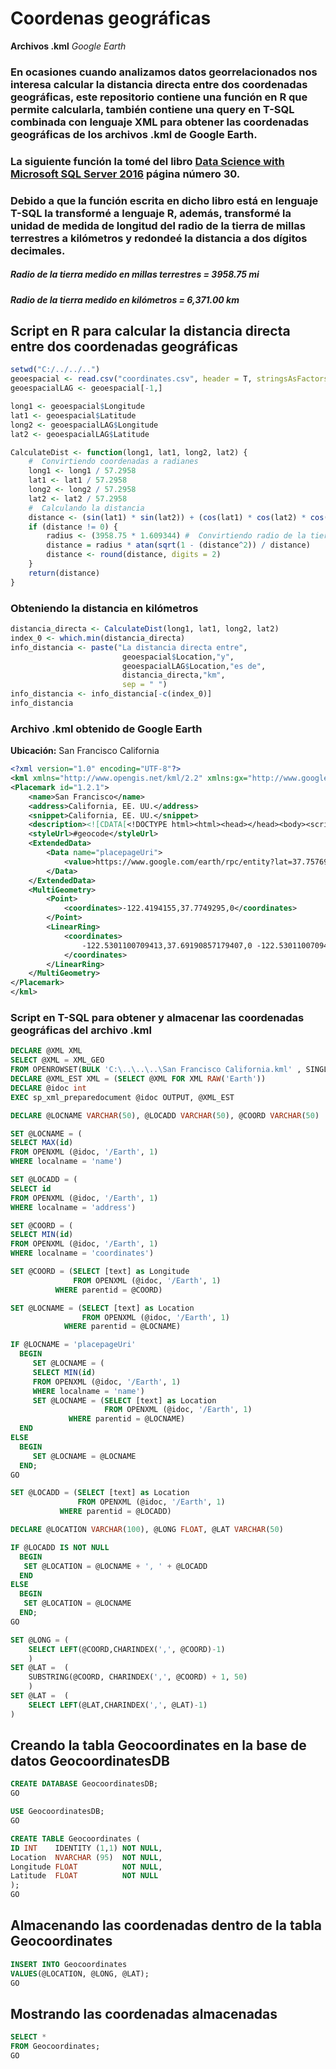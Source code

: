 # Coordenas geográficas
**Archivos .kml** *Google Earth*

### En ocasiones cuando analizamos datos georrelacionados nos interesa calcular la distancia directa entre dos coordenadas geográficas, este repositorio contiene una función en R que permite calcularla, también contiene una query en T-SQL combinada con lenguaje XML para obtener las coordenadas geográficas de los archivos .kml de Google Earth.

###  La siguiente función la tomé del libro [Data Science with Microsoft SQL Server 2016](https://blogs.msdn.microsoft.com/microsoft_press/2016/10/19/free-ebook-data-science-with-microsoft-sql-server-2016/) página número 30.

### Debido a que la función escrita en dicho libro está en lenguaje T-SQL la transformé a lenguaje R, además, transformé la unidad de medida de longitud del radio de la tierra de millas terrestres a kilómetros y redondeé la distancia a dos dígitos decimales.
##### _Radio de la tierra medido en millas terrestres_ = 3958.75 mi
##### _Radio de la tierra medido en kilómetros_ = 6,371.00 km

## Script en R para calcular la distancia directa entre dos coordenadas geográficas
```r
setwd("C:/../../..")
geoespacial <- read.csv("coordinates.csv", header = T, stringsAsFactors = F)
geoespacialLAG <- geoespacial[-1,]

long1 <- geoespacial$Longitude
lat1 <- geoespacial$Latitude
long2 <- geoespacialLAG$Longitude
lat2 <- geoespacialLAG$Latitude

CalculateDist <- function(long1, lat1, long2, lat2) {
    #  Convirtiendo coordenadas a radianes
    long1 <- long1 / 57.2958
    lat1 <- lat1 / 57.2958
    long2 <- long2 / 57.2958
    lat2 <- lat2 / 57.2958
    #  Calculando la distancia 
    distance <- (sin(lat1) * sin(lat2)) + (cos(lat1) * cos(lat2) * cos(long2 - long1))
    if (distance != 0) {
        radius <- (3958.75 * 1.609344) #  Convirtiendo radio de la tierra de millas terrestres a kilómetros 
        distance = radius * atan(sqrt(1 - (distance^2)) / distance)
        distance <- round(distance, digits = 2)
    }
    return(distance)  
}
```
###  Obteniendo la distancia en kilómetros
```r
distancia_directa <- CalculateDist(long1, lat1, long2, lat2)
index_0 <- which.min(distancia_directa)
info_distancia <- paste("La distancia directa entre", 
                         geoespacial$Location,"y", 
                         geoespacialLAG$Location,"es de",
                         distancia_directa,"km", 
                         sep = " ")
info_distancia <- info_distancia[-c(index_0)]
info_distancia
```
###  Archivo .kml obtenido de Google Earth 
**Ubicación:** San Francisco California
```xml
<?xml version="1.0" encoding="UTF-8"?>
<kml xmlns="http://www.opengis.net/kml/2.2" xmlns:gx="http://www.google.com/kml/ext/2.2" xmlns:kml="http://www.opengis.net/kml/2.2" xmlns:atom="http://www.w3.org/2005/Atom">
<Placemark id="1.2.1">
	<name>San Francisco</name>
	<address>California, EE. UU.</address>
	<snippet>California, EE. UU.</snippet>
	<description><![CDATA[<!DOCTYPE html><html><head></head><body><script type="text/javascript">window.location.href="https://www.google.com/earth/rpc/entity?lat=37.75769999999999&lng=-122.43759999999999&fid=0x80859a6d00690021:0x4a501367f076adff&hl=es-419&gl=mx&client=earth-client&cv=7.3.2.5776&useragent=GoogleEarth/7.3.2.5776(Windows;Microsoft Windows (6.2.9200.0);es-419;kml:2.2;client:Pro;type:default)";</script></body></html>]]></description>
	<styleUrl>#geocode</styleUrl>
	<ExtendedData>
		<Data name="placepageUri">
			<value>https://www.google.com/earth/rpc/entity?lat=37.75769999999999&amp;lng=-122.43759999999999&amp;fid=0x80859a6d00690021:0x4a501367f076adff&amp;hl=es-419&amp;gl=mx&amp;client=earth-client&amp;cv=7.3.2.5776&amp;useragent=GoogleEarth/7.3.2.5776(Windows;Microsoft Windows (6.2.9200.0);es-419;kml:2.2;client:Pro;type:default)</value>
		</Data>
	</ExtendedData>
	<MultiGeometry>
		<Point>
			<coordinates>-122.4194155,37.7749295,0</coordinates>
		</Point>
		<LinearRing>
			<coordinates>
				-122.5301100709413,37.69190857179407,0 -122.5301100709413,37.85795042820593,0 -122.3087209290588,37.85795042820593,0 -122.3087209290588,37.69190857179407,0 -122.5301100709413,37.69190857179407,0 
			</coordinates>
		</LinearRing>
	</MultiGeometry>
</Placemark>
</kml>
```

### Script en T-SQL para obtener y almacenar las coordenadas geográficas  del archivo .kml
```sql
DECLARE @XML XML
SELECT @XML = XML_GEO
FROM OPENROWSET(BULK 'C:\..\..\..\San Francisco California.kml' , SINGLE_BLOB) AS GEO(XML_GEO)
DECLARE @XML_EST XML = (SELECT @XML FOR XML RAW('Earth'))
DECLARE @idoc int
EXEC sp_xml_preparedocument @idoc OUTPUT, @XML_EST

DECLARE @LOCNAME VARCHAR(50), @LOCADD VARCHAR(50), @COORD VARCHAR(50)

SET @LOCNAME = (
SELECT MAX(id)
FROM OPENXML (@idoc, '/Earth', 1)
WHERE localname = 'name')

SET @LOCADD = (
SELECT id 
FROM OPENXML (@idoc, '/Earth', 1)
WHERE localname = 'address')

SET @COORD = (
SELECT MIN(id)
FROM OPENXML (@idoc, '/Earth', 1)
WHERE localname = 'coordinates')

SET @COORD = (SELECT [text] as Longitude 
              FROM OPENXML (@idoc, '/Earth', 1)  
	      WHERE parentid = @COORD)

SET @LOCNAME = (SELECT [text] as Location 
                FROM OPENXML (@idoc, '/Earth', 1)  
	        WHERE parentid = @LOCNAME)

IF @LOCNAME = 'placepageUri'
  BEGIN
     SET @LOCNAME = (
     SELECT MIN(id)
     FROM OPENXML (@idoc, '/Earth', 1)
     WHERE localname = 'name')
     SET @LOCNAME = (SELECT [text] as Location 
                     FROM OPENXML (@idoc, '/Earth', 1)  
		     WHERE parentid = @LOCNAME)
  END
ELSE
  BEGIN
     SET @LOCNAME = @LOCNAME
  END;
GO

SET @LOCADD = (SELECT [text] as Location 
               FROM OPENXML (@idoc, '/Earth', 1)  
	       WHERE parentid = @LOCADD)

DECLARE @LOCATION VARCHAR(100), @LONG FLOAT, @LAT VARCHAR(50)

IF @LOCADD IS NOT NULL
  BEGIN
   SET @LOCATION = @LOCNAME + ', ' + @LOCADD
  END
ELSE 
  BEGIN
   SET @LOCATION = @LOCNAME
  END;
GO

SET @LONG = (
    SELECT LEFT(@COORD,CHARINDEX(',', @COORD)-1)
    ) 
SET @LAT =  (
    SUBSTRING(@COORD, CHARINDEX(',', @COORD) + 1, 50)
    )
SET @LAT =  (
    SELECT LEFT(@LAT,CHARINDEX(',', @LAT)-1)
)
```
##  Creando la tabla Geocoordinates en la base de datos GeocoordinatesDB
```sql
CREATE DATABASE GeocoordinatesDB;
GO

USE GeocoordinatesDB;
GO

CREATE TABLE Geocoordinates (
ID INT    IDENTITY (1,1) NOT NULL,
Location  NVARCHAR (95)  NOT NULL,
Longitude FLOAT          NOT NULL,
Latitude  FLOAT          NOT NULL
);
GO
```
##  Almacenando las coordenadas dentro de la tabla Geocoordinates
```sql
INSERT INTO Geocoordinates
VALUES(@LOCATION, @LONG, @LAT);
GO
```
##  Mostrando las coordenadas almacenadas
```sql
SELECT *
FROM Geocoordinates;
GO
```

